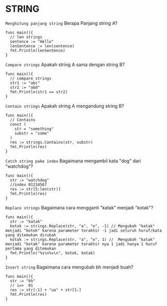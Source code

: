 # STRING

  `Menghitung panjang string`
  Berapa Panjang string A?

    func main(){
      // len strings
      sentence := "Hello"
      lenSentence := len(sentence)
      fmt.Println(lenSentence)
    }

  `Compare strings`
  Apakah string A sama dengan string B?

    func main(){
      // compare strings
      str1 := "abc"
      str2 := "abd"
      fmt.Println(str1 == str2)
    }

  `Contain strings`
  Apakah string A mengandung string B?

    func main(){
      // Contains
      const (
        str = "something"
        substr = "some"
      )
      res := strings.Contains(str, substr)
      fmt.Println(res)
    }
  
  `Catch string pake index`
  Bagaimana mengambil kata "dog" dari "watchdog"?

    func main(){
      str := "watchdog"
      //index 01234567
      res := str[5:len(str)]
      fmt.Println(res)
    }
  
  `Replace strings`
  Bagaimana cara mengganti "katak" menjadi "kotak"?

    func main(){
      str := "katak"
      kotok := strings.Replace(str, "a", "o", -1) // Mengubah "katak" menjadi "kotok" karena parameter terakhir -1 jadi seluruh huruf/kata yang ditemukan dirubah
      kotak := strings.Replace(str, "a", "o", 1) //  Mengubah "katak" menjadi "kotak" karena parameter terakhir nya 1 jadi hanya 1 huruf pertama yang ditemukan
      fmt.Println("%s\n%s\n", kotok, kotak)
    }

  `Insert string`
  Bagaimana cara mengubah bh menjadi buah?

    func main(){
      str := "bh"
      // i=>  01
      res := str[:1] + "ua" + str[1:]
      fmt.Println(res)
    }
